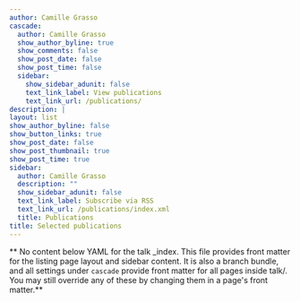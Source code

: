 ```yaml
---
author: Camille Grasso
cascade:
  author: Camille Grasso
  show_author_byline: true
  show_comments: false
  show_post_date: false
  show_post_time: false
  sidebar:
    show_sidebar_adunit: false
    text_link_label: View publications
    text_link_url: /publications/
description: | 
layout: list
show_author_byline: false
show_button_links: true
show_post_date: false
show_post_thumbnail: true
show_post_time: true
sidebar:
  author: Camille Grasso
  description: ""
  show_sidebar_adunit: false
  text_link_label: Subscribe via RSS
  text_link_url: /publications/index.xml
  title: Publications
title: Selected publications
---
```


** No content below YAML for the talk _index. This file provides front matter for the listing page layout and sidebar content. It is also a branch bundle, and all settings under `cascade` provide front matter for all pages inside talk/. You may still override any of these by changing them in a page's front matter.**
